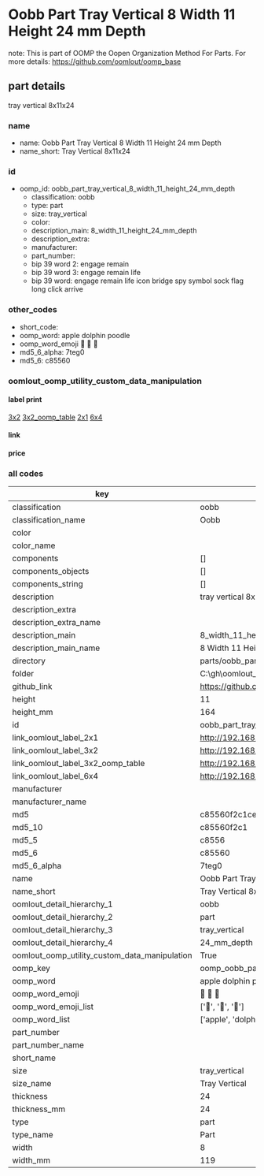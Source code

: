 # Oobb Part Tray Vertical 8 Width 11 Height 24 mm Depth  

note: This is part of OOMP the Oopen Organization Method For Parts. For more details: https://github.com/oomlout/oomp_base

##  part details
  



tray vertical 8x11x24



### name
* name: Oobb Part Tray Vertical 8 Width 11 Height 24 mm Depth
* name_short: Tray Vertical 8x11x24 
### id
* oomp_id: oobb_part_tray_vertical_8_width_11_height_24_mm_depth
  * classification: oobb
  * type: part
  * size: tray_vertical
  * color: 
  * description_main: 8_width_11_height_24_mm_depth
  * description_extra: 
  * manufacturer: 
  * part_number: 
  * bip 39 word 2: engage remain
  * bip 39 word 3: engage remain life
  * bip 39 word: engage remain life icon bridge spy symbol sock flag long click arrive

### other_codes
* short_code: 
* oomp_word: apple dolphin poodle
* oomp_word_emoji :apple: :dolphin: :poodle:
* md5_6_alpha: 7teg0
* md5_6: c85560






### oomlout_oomp_utility_custom_data_manipulation
#### label print
[3x2](http://192.168.1.245:1112/?label=oomp%207teg0)
[3x2_oomp_table](http://192.168.1.108:1112/?label=oomp%207teg0)
[2x1](http://192.168.1.242:1112/?label=oomp%207teg0)
[6x4](http://192.168.1.55:1112/?label=oomp%207teg0)    

#### link

                              

#### price







### all codes 
| key | value |  
| --- | --- |  
| classification | oobb |  
| classification_name | Oobb |  
| color |  |  
| color_name |  |  
| components | [] |  
| components_objects | [] |  
| components_string | [] |  
| description | tray vertical 8x11x24 |  
| description_extra |  |  
| description_extra_name |  |  
| description_main | 8_width_11_height_24_mm_depth |  
| description_main_name | 8 Width 11 Height 24 mm Depth |  
| directory | parts/oobb_part_tray_vertical_8_width_11_height_24_mm_depth |  
| folder | C:\gh\oomlout_oobb_version_4_generated_parts\parts\oobb_part_tray_vertical_8_width_11_height_24_mm_depth |  
| github_link | https://github.com/oomlout/oomlout_oomp_part_src/tree/main/parts/oobb_part_tray_vertical_8_width_11_height_24_mm_depth |  
| height | 11 |  
| height_mm | 164 |  
| id | oobb_part_tray_vertical_8_width_11_height_24_mm_depth |  
| link_oomlout_label_2x1 | http://192.168.1.242:1112/?label=oomp%207teg0 |  
| link_oomlout_label_3x2 | http://192.168.1.245:1112/?label=oomp%207teg0 |  
| link_oomlout_label_3x2_oomp_table | http://192.168.1.108:1112/?label=oomp%207teg0 |  
| link_oomlout_label_6x4 | http://192.168.1.55:1112/?label=oomp%207teg0 |  
| manufacturer |  |  
| manufacturer_name |  |  
| md5 | c85560f2c1ce1b8f4d0de70502ad6252 |  
| md5_10 | c85560f2c1 |  
| md5_5 | c8556 |  
| md5_6 | c85560 |  
| md5_6_alpha | 7teg0 |  
| name | Oobb Part Tray Vertical 8 Width 11 Height 24 mm Depth |  
| name_short | Tray Vertical 8x11x24  |  
| oomlout_detail_hierarchy_1 | oobb |  
| oomlout_detail_hierarchy_2 | part |  
| oomlout_detail_hierarchy_3 | tray_vertical |  
| oomlout_detail_hierarchy_4 | 24_mm_depth |  
| oomlout_oomp_utility_custom_data_manipulation | True |  
| oomp_key | oomp_oobb_part_tray_vertical_8_width_11_height_24_mm_depth |  
| oomp_word | apple dolphin poodle |  
| oomp_word_emoji | :apple: :dolphin: :poodle: |  
| oomp_word_emoji_list | [':apple:', ':dolphin:', ':poodle:'] |  
| oomp_word_list | ['apple', 'dolphin', 'poodle'] |  
| part_number |  |  
| part_number_name |  |  
| short_name |  |  
| size | tray_vertical |  
| size_name | Tray Vertical |  
| thickness | 24 |  
| thickness_mm | 24 |  
| type | part |  
| type_name | Part |  
| width | 8 |  
| width_mm | 119 |  
